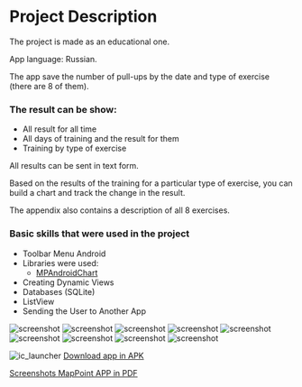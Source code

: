 # Project Description
The project is made as an educational one.

App language: Russian.

The app save the number of pull-ups by the date and type of exercise (there are 8 of them).

### The result can be show:
+ All result for all time
+ All days of training and the result for them
+ Training by type of exercise

All results can be sent in text form.

Based on the results of the training for a particular type of exercise, you can build a chart and track the change in the result.

The appendix also contains a description of all 8 exercises.

### Basic skills that were used in the project
+ Toolbar Menu Android
+ Libraries were used:
  + [MPAndroidChart](https://github.com/PhilJay/MPAndroidChart)
+ Creating Dynamic Views
+ Databases (SQLite)
+ ListView
+ Sending the User to Another App

![screenshot](https://cloud.githubusercontent.com/assets/19373990/25557959/810d45c8-2d25-11e7-99dc-b8da01ef6fd0.PNG)
![screenshot](https://cloud.githubusercontent.com/assets/19373990/25557960/8129182a-2d25-11e7-85fe-694ccf81a27c.PNG)
![screenshot](https://cloud.githubusercontent.com/assets/19373990/25557963/813b6bba-2d25-11e7-8bae-0edde8f5aaba.PNG)
![screenshot](https://cloud.githubusercontent.com/assets/19373990/25557964/813ddd82-2d25-11e7-9790-5cc3324bfa9e.PNG)
![screenshot](https://cloud.githubusercontent.com/assets/19373990/25557962/813b6a52-2d25-11e7-9b58-f1bb575456a5.PNG)
![screenshot](https://cloud.githubusercontent.com/assets/19373990/25557965/813ed3d6-2d25-11e7-81c1-3723956fb1d7.PNG)
![screenshot](https://cloud.githubusercontent.com/assets/19373990/25557966/81466e20-2d25-11e7-95fb-f5cc26b44683.png)
![screenshot](https://cloud.githubusercontent.com/assets/19373990/25557967/815398e8-2d25-11e7-96fd-432e31c77f49.png)
![screenshot](https://cloud.githubusercontent.com/assets/19373990/25557961/813b1e3a-2d25-11e7-93b2-bc7dafab81cf.PNG)

![ic_launcher](https://cloud.githubusercontent.com/assets/19373990/25557776/04bf84da-2d21-11e7-82fe-7726b683af44.png)
[Download app in APK](https://drive.google.com/file/d/0B_FuLrEepxSsV3lVeHR0SjdEMW8/view?usp=sharing)

[Screenshots MapPoint APP in PDF]()
